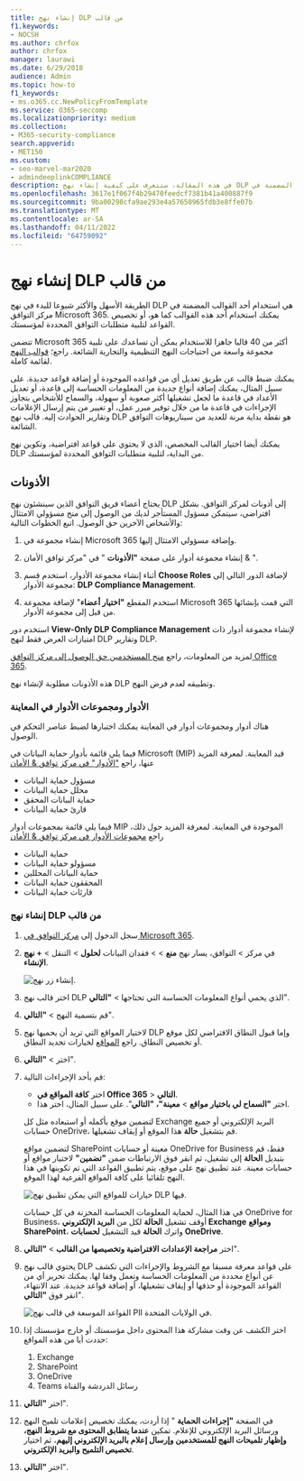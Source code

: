 ```yaml
---
title: إنشاء نهج DLP من قالب
f1.keywords:
- NOCSH
ms.author: chrfox
author: chrfox
manager: laurawi
ms.date: 6/29/2018
audience: Admin
ms.topic: how-to
f1_keywords:
- ms.o365.cc.NewPolicyFromTemplate
ms.service: O365-seccomp
ms.localizationpriority: medium
ms.collection:
- M365-security-compliance
search.appverid:
- MET150
ms.custom:
- seo-marvel-mar2020
- admindeeplinkCOMPLIANCE
description: في هذه المقالة، ستتعرف على كيفية إنشاء نهج DLP باستخدام أحد القوالب المضمنة في Office 365.
ms.openlocfilehash: 3617e1f067f4b29470feedcf7381b41a400887f9
ms.sourcegitcommit: 9ba00298cfa9ae293e4a57650965fdb3e8ffe07b
ms.translationtype: MT
ms.contentlocale: ar-SA
ms.lasthandoff: 04/11/2022
ms.locfileid: "64759092"
---
```

# <a name="create-a-dlp-policy-from-a-template"></a>إنشاء نهج DLP من قالب

الطريقة الأسهل والأكثر شيوعا للبدء في نهج DLP هي استخدام أحد القوالب المضمنة في مركز التوافق Microsoft 365. يمكنك استخدام أحد هذه القوالب كما هو، أو تخصيص القواعد لتلبية متطلبات التوافق المحددة لمؤسستك.

تتضمن Microsoft 365 أكثر من 40 قالبا جاهزا للاستخدام يمكن أن تساعدك على تلبية مجموعة واسعة من احتياجات النهج التنظيمية والتجارية الشائعة. راجع؛ [قوالب النهج](dlp-policy-reference.md#policy-templates) لقائمة كاملة. 

يمكنك ضبط قالب عن طريق تعديل أي من قواعده الموجودة أو إضافة قواعد جديدة. على سبيل المثال، يمكنك إضافة أنواع جديدة من المعلومات الحساسة إلى قاعدة، أو تعديل الأعداد في قاعدة ما لجعل تشغيلها أكثر صعوبة أو سهولة، والسماح للأشخاص بتجاوز الإجراءات في قاعدة ما من خلال توفير مبرر عمل، أو تغيير من يتم إرسال الإعلامات وتقارير الحوادث إليه. قالب نهج DLP هو نقطة بداية مرنة للعديد من سيناريوهات التوافق الشائعة.

يمكنك أيضا اختيار القالب المخصص، الذي لا يحتوي على قواعد افتراضية، وتكوين نهج DLP من البداية، لتلبية متطلبات التوافق المحددة لمؤسستك.

## <a name="permissions"></a>الأذونات

يحتاج أعضاء فريق التوافق الذين سينشئون نهج DLP إلى أذونات لمركز التوافق. بشكل افتراضي، سيتمكن مسؤول المستأجر لديك من الوصول إلى منح مسؤولي الامتثال والأشخاص الآخرين حق الوصول. اتبع الخطوات التالية:
  
1. إنشاء مجموعة في Microsoft 365 وإضافة مسؤولي الامتثال إليها.
    
2. إنشاء مجموعة أدوار على صفحة **"الأذونات** " في "مركز توافق الأمان &amp; ". 

3. أثناء إنشاء مجموعة الأدوار، استخدم قسم **Choose Roles** لإضافة الدور التالي إلى مجموعة الأدوار: **DLP Compliance Management**.
    
4. استخدم المقطع **"اختيار أعضاء**" لإضافة مجموعة Microsoft 365 التي قمت بإنشائها من قبل إلى مجموعة الأدوار.

استخدم دور **View-Only DLP Compliance Management** لإنشاء مجموعة أدوار ذات امتيازات العرض فقط لنهج DLP وتقارير DLP.

لمزيد من المعلومات، راجع [منح المستخدمين حق الوصول إلى مركز التوافق Office 365](../security/office-365-security/grant-access-to-the-security-and-compliance-center.md).
  
هذه الأذونات مطلوبة لإنشاء نهج DLP وتطبيقه لعدم فرض النهج.

### <a name="roles-and-role-groups-in-preview"></a>الأدوار ومجموعات الأدوار في المعاينة

هناك أدوار ومجموعات أدوار في المعاينة يمكنك اختبارها لضبط عناصر التحكم في الوصول.

فيما يلي قائمة بأدوار حماية البيانات في Microsoft (MIP) قيد المعاينة. لمعرفة المزيد عنها، راجع ["الأدوار" في مركز توافق & الأمان](../security/office-365-security/permissions-in-the-security-and-compliance-center.md#roles-in-the-security--compliance-center)

- مسؤول حماية البيانات
- محلل حماية البيانات
- حماية البيانات المحقق
- قارئ حماية البيانات

فيما يلي قائمة بمجموعات أدوار MIP الموجودة في المعاينة. لمعرفة المزيد حول ذلك، راجع [مجموعات الأدوار في مركز توافق & الأمان](../security/office-365-security/permissions-in-the-security-and-compliance-center.md#role-groups-in-the-security--compliance-center)

- حماية البيانات
- مسؤولو حماية البيانات
- حماية البيانات المحللين
- المحققون حماية البيانات
- قارئات حماية البيانات

### <a name="create-the-dlp-policy-from-a-template"></a>إنشاء نهج DLP من قالب

1. سجل الدخول إلى <a href="https://go.microsoft.com/fwlink/p/?linkid=2077149" target="_blank">مركز التوافق في Microsoft 365</a>.

2. في مركز \> التوافق، يسار نهج **منع** \> \> فقدان البيانات **لحلول** \> التنقل \> **+ نهج الإنشاء**.

    ![إنشاء زر نهج.](../media/b1e48a08-92e2-47ca-abdc-4341694ddc7c.png)
          
3. اختر قالب نهج DLP الذي يحمي أنواع المعلومات الحساسة التي تحتاجها \> **"التالي**".

4. قم بتسمية النهج \> **"التالي**".
 
<!--In this example, you'll select **Privacy** \> **U.S. Personally Identifiable Information (PII) Data** because it already includes most of the types of sensitive information that you want to protect - you'll add a couple later.

    When you select a template, you can read the description on the right to learn what types of sensitive information the template protects.

    ![Page for choosing a DLP policy template.](../media/775266f6-ad87-4080-8d7c-97f2e7403b30.png)-->

5. لاختيار المواقع التي تريد أن يحميها نهج DLP وإما قبول النطاق الافتراضي لكل موقع أو تخصيص النطاق. راجع [المواقع](dlp-policy-reference.md#locations) لخيارات تحديد النطاق.

6. اختر \> **"التالي**".
 
1. قم بأحد الإجراءات التالية:

   - اختر **كافة المواقع في Office 365** \> **التالي**.
   - اختر **"السماح لي باختيار مواقع** \> **معينة"، "التالي**". على سبيل المثال، اختر هذا.

   لتضمين موقع بأكمله أو استبعاده مثل كل Exchange البريد الإلكتروني أو جميع حسابات OneDrive، قم بتشغيل **حالة** هذا الموقع أو إيقاف تشغيلها.

   لتضمين مواقع SharePoint معينة أو حسابات OneDrive for Business فقط، قم بتبديل **الحالة** إلى تشغيل، ثم انقر فوق الارتباطات ضمن **"تضمين"** لاختيار مواقع أو حسابات معينة. عند تطبيق نهج على موقع، يتم تطبيق القواعد التي تم تكوينها في هذا النهج تلقائيا على كافة المواقع الفرعية لهذا الموقع.

   ![خيارات للمواقع التي يمكن تطبيق نهج DLP فيها.](../media/all-locations.png)

   في هذا المثال، لحماية المعلومات الحساسة المخزنة في كل حسابات OneDrive for Business، أوقف تشغيل **الحالة** لكل من **البريد الإلكتروني Exchange** **ومواقع SharePoint**، واترك **الحالة** قيد التشغيل **لحسابات OneDrive**.

7. اختر **مراجعة الإعدادات الافتراضية وتخصيصها من القالب** \> **"التالي**".

8. يحتوي قالب نهج DLP على قواعد معرفة مسبقا مع الشروط والإجراءات التي تكشف عن أنواع محددة من المعلومات الحساسة وتعمل وفقا لها. يمكنك تحرير أي من القواعد الموجودة أو حذفها أو إيقاف تشغيلها، أو إضافة قواعد جديدة. عند الانتهاء، انقر فوق **"التالي**".

    ![القواعد الموسعة في قالب نهج PII في الولايات المتحدة.](../media/3bc9f1b6-f8ad-4334-863a-24448bb87687.png)

9. اختر الكشف عن وقت مشاركة هذا المحتوى داخل مؤسستك أو خارج مؤسستك إذا حددت أيا من هذه المواقع:
    1. Exchange
    1. SharePoint
    1. OneDrive
    1. Teams رسائل الدردشة والقناة 

10. اختر **"التالي**".

11. في الصفحة **"إجراءات الحماية** " إذا أردت، يمكنك تخصيص إعلامات تلميح النهج ورسائل البريد الإلكتروني للإعلام. تمكين **عندما يتطابق المحتوى مع شروط النهج، وإظهار تلميحات النهج للمستخدمين وإرسال إعلام بالبريد الإلكتروني إليهم**، ثم اختيار **تخصيص التلميح والبريد الإلكتروني**.
12. اختر **"التالي**".


<!--    In this example, the U.S. PII Data template includes two predefined rules:

   - **Low volume of content detected U.S. PII** This rule looks for files containing between 1 and 10 occurrences of each of three types of sensitive information (ITIN, SSN, and U.S. passport numbers), where the files are shared with people outside the organization. If found, the rule sends an email notification to the primary site collection administrator, document owner, and person who last modified the document.

   - **High volume of content detected U.S. PII** This rule looks for files containing 10 or more occurrences of each of the same three sensitive information types, where the files are shared with people outside the organization. If found, this action also sends an email notification, plus it restricts access to the file. For content in a OneDrive for Business account, this means that permissions for the document are restricted for everyone except the primary site collection administrator, document owner, and person who last modified the document.

    To meet your organization's specific requirements, you may want to make the rules easier to trigger, so that a single occurrence of sensitive information is enough to block access for external users. After looking at these rules, you understand that you don't need low and high count rules—you need only a single rule that blocks access if any occurrence of sensitive information is found.

    So you expand the rule named **Low volume of content detected U.S. PII** \> **Delete rule**.

    ![Delete rule button.](../media/bc36f7d2-0fae-4af1-92e8-95ba51077b12.png)

9. Now, in this example, you need to add two sensitive information types (U.S. bank account numbers and U.S. driver's license numbers), allow people to override a rule, and change the count to any occurrence. You can do all of this by editing one rule, so select **High volume of content detected U.S. PII** \> **Edit rule**.

    ![Edit rule button.](../media/eaf54067-4945-4c98-8dd6-fb2c5d6de075.png)

10. To add a sensitive information type, in the **Conditions** section \> **Add or change types**. Then, under **Add or change types** \> choose **Add** \> select **U.S. Bank Account Number** and **U.S. Driver's License Number** \> **Add** \> **Done**.

    ![Option to Add or change types.](../media/c6c3ae86-f7db-40a8-a6e4-db11692024be.png)

    ![Add or change types pane.](../media/fdbb96af-b914-4a6c-a97b-bbd014689965.png)

11. To change the count (the number of instances of sensitive information required to trigger the rule), under **Instance count** \> choose the **min** value for each type \> enter 1. The minimum count cannot be empty. The maximum count can be empty; an empty **max** value convert to **any**.

    When finished, the min count for all of the sensitive information types should be **1** and the max count should be **any**. In other words, any occurrence of this type of sensitive information will satisfy this condition.

    ![Instance counts for sensitive information types.](../media/5c6e08cb-59a9-4558-b54b-d899836d4737.png)

12. For the final customization, you don't want your DLP policies to block people from doing their work when they have a valid business justification or encounter a false positive, so you want the user notification to include options to override the blocking action.

    In the **User notifications** section, you can see that email notifications and policy tips are turned on by default for this rule in the template.

    In the **User overrides** section, you can see that overrides for a business justification are turned on, but overrides to report false positives are not. Choose **Override the rule automatically if they report it as a false positive**.

    ![User notifications section and User overrides section.](../media/62720e7a-a939-4c03-b414-67748f3d64a0.png)

13. At the top of the rule editor, change the name of this rule from the default **High volume of content detected U.S. PII** to **Any content detected with U.S. PII** because it's now triggered by any occurrence of its sensitive information types.

14. At the bottom of the rule editor \> **Save**.

15. Review the conditions and actions for this rule \> **Next**.

    On the right, notice the **Status** switch for the rule. If you turn off an entire policy, all rules contained in the policy are also turned off. However, here you can turn off a specific rule without turning off the entire policy. This can be useful when you need to investigate a rule that is generating a large number of false positives.

16. On the next page, read and understand the following, and then choose whether to turn on the rule or test it out first \> **Next**.

     Before you create your DLP policies, you should consider rolling them out gradually to assess their impact and test their effectiveness before you fully enforce them. For example, you don't want a new DLP policy to unintentionally block access to thousands of documents that people require to get their work done.

    If you're creating DLP policies with a large potential impact, we recommend following this sequence:

17. Start in test mode without Policy Tips and then use the DLP reports to assess the impact. You can use DLP reports to view the number, location, type, and severity of policy matches. Based on the results, you can fine tune the rules as needed. In test mode, DLP policies will not impact the productivity of people working in your organization.

18. Move to Test mode with notifications and Policy Tips so that you can begin to teach users about your compliance policies and prepare them for the rules that are going to be applied. At this stage, you can also ask users to report false positives so that you can further refine the rules.

19. Turn on the policies so that the rules are enforced and the content's protected. Continue to monitor the DLP reports and any incident reports or notifications to make sure that the results are what you intend.

    ![Options for using test mode and turning on policy.](../media/49fafaac-c6cb-41de-99c4-c43c3e380c3a.png)

20. Review your settings for this policy \> choose **Create**.

After you create and turn on a DLP policy, it's deployed to any content sources that it includes, such as SharePoint Online sites or OneDrive for Business accounts, where the policy begins automatically enforcing its rules on that content.


## Example: Identify sensitive information across all OneDrive for Business sites and restrict access for people outside your organization

OneDrive for Business accounts make it easy for people across your organization to collaborate and share documents. But a common concern for compliance officers is that sensitive information stored in OneDrive for Business accounts may be inadvertently shared with people outside your organization. A DLP policy can help mitigate this risk.

In this example, you'll create a DLP policy that identifies U.S. PII data, which includes Individual Taxpayer Identification Numbers (ITIN), Social Security Numbers, and U.S. passport numbers. You'll get started by using a template, and then you'll modify the template to meet your organization's compliance requirements—specifically, you'll:

- Add a couple of types of sensitive information—U.S. bank account numbers and U.S. driver's license numbers—so that the DLP policy protects even more of your sensitive data.

- Make the policy more sensitive, so that a single occurrence of sensitive information is enough to restrict access for external users.

- Allow users to override the actions by providing a business justification or reporting a false positive. This way, your DLP policy won't prevent people in your organization from getting their work done, provided they have a valid business reason for sharing the sensitive information.


## View the status of a DLP policy

At any time, you can view the status of your DLP policies on the **Policy** page in the **Data loss prevention** section of the Security &amp; Compliance Center. Here you can find important information, such as whether a policy was successfully enabled or disabled, or whether the policy is in test mode.

Here are the different statuses and what they mean.

<br>

****

|Status|Explanation|
|---|---|
|**Turning on...**|The policy is being deployed to the content sources that it includes. The policy is not yet enforced on all sources.|
|**Testing, with notifications**|The policy is in test mode. The actions in a rule are not applied, but policy matches are collected and can be viewed by using the DLP reports. Notifications about policy matches are sent to the specified recipients.|
|**Testing, without notifications**|The policy is in test mode. The actions in a rule are not applied, but policy matches are collected and can be viewed by using the DLP reports. Notifications about policy matches are not sent to the specified recipients.|
|**On**|The policy is active and enforced. The policy was successfully deployed to all its content sources.|
|**Turning off...**|The policy is being removed from the content sources that it includes. The policy may still be active and enforced on some sources. Turning off a policy may take up to 45 minutes.|
|**Off**|The policy is not active and not enforced. The settings for the policy (sources, keywords, duration, etc) are saved.|
|**Deleting...**|The policy is in the process of being deleted. The policy is not active and not enforced. It normally takes an hour for a policy to delete.|
|

## Turn off a DLP policy

You can edit or turn off a DLP policy at any time. Turning off a policy disables all of the rules in the policy.

To edit or turn off a DLP policy, on the **Policy** page \> select the policy \> **Edit policy**.

![Edit policy button.](../media/ce319e92-0519-44fe-9507-45a409eaefe4.png)

In addition, you can turn off each rule individually by editing the policy and then toggling off the **Status** of that rule, as described above.

## More information

- [Learn about data loss prevention](dlp-learn-about-dlp.md)
- [Send notifications and show policy tips for DLP policies](use-notifications-and-policy-tips.md)
- [Create a DLP policy to protect documents with FCI or other properties](protect-documents-that-have-fci-or-other-properties.md)
- [What the DLP policy templates include](what-the-dlp-policy-templates-include.md)
- [Sensitive information type entity definitions](sensitive-information-type-entity-definitions.md)
